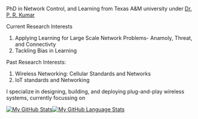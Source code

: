 
PhD in Network Control, and Learning from Texas A&M university under [Dr. P. R. Kumar](https://cesg.tamu.edu/faculty/p-r-kumar/)


Current Research Interests
1. Applying Learning for Large Scale Network Problems- Anamoly, Threat, and Connectivty
2. Tackling Bias in Learning





Past Research Interests:
1. Wireless Networking: Cellular Standards and Networks
2. IoT standards and Networking

I specialize in designing, building, and deploying plug-and-play wireless systems, currently focussing on

[![My GitHub Stats](https://github-readme-stats.vercel.app/api/?username=shotsan&count_private=true&theme=tokyonight&showicons=true&cache_seconds=86400)]()[![My GitHub Language Stats](https://github-readme-stats.vercel.app/api/top-langs/?username=shotsan&langs_count=5&theme=tokyonight&cache_seconds=86400)]()

